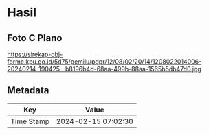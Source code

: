 # Hasil

## Foto C Plano

https://sirekap-obj-formc.kpu.go.id/5d75/pemilu/pdpr/12/08/02/20/14/1208022014006-20240214-190425--b8196b4d-68aa-499b-88aa-1565b5db47d0.jpg


## Metadata

| Key        | Value               |
| ---------- | ------------------- |
| Time Stamp | 2024-02-15 07:02:30 |




